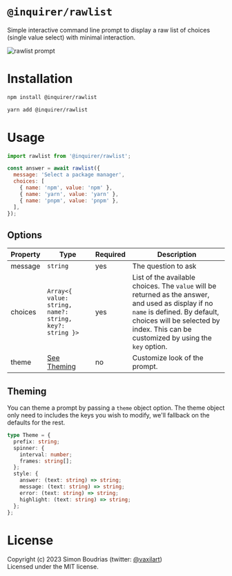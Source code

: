 # `@inquirer/rawlist`

Simple interactive command line prompt to display a raw list of choices (single value select) with minimal interaction.

![rawlist prompt](https://cdn.rawgit.com/SBoudrias/Inquirer.js/28ae8337ba51d93e359ef4f7ee24e79b69898962/assets/screenshots/rawlist.svg)

# Installation

```sh
npm install @inquirer/rawlist

yarn add @inquirer/rawlist
```

# Usage

```js
import rawlist from '@inquirer/rawlist';

const answer = await rawlist({
  message: 'Select a package manager',
  choices: [
    { name: 'npm', value: 'npm' },
    { name: 'yarn', value: 'yarn' },
    { name: 'pnpm', value: 'pnpm' },
  ],
});
```

## Options

| Property | Type                                                    | Required | Description                                                                                                                                                                                                              |
| -------- | ------------------------------------------------------- | -------- | ------------------------------------------------------------------------------------------------------------------------------------------------------------------------------------------------------------------------ |
| message  | `string`                                                | yes      | The question to ask                                                                                                                                                                                                      |
| choices  | `Array<{ value: string, name?: string, key?: string }>` | yes      | List of the available choices. The `value` will be returned as the answer, and used as display if no `name` is defined. By default, choices will be selected by index. This can be customized by using the `key` option. |
| theme    | [See Theming](#Theming)                                 | no       | Customize look of the prompt.                                                                                                                                                                                            |

## Theming

You can theme a prompt by passing a `theme` object option. The theme object only need to includes the keys you wish to modify, we'll fallback on the defaults for the rest.

```ts
type Theme = {
  prefix: string;
  spinner: {
    interval: number;
    frames: string[];
  };
  style: {
    answer: (text: string) => string;
    message: (text: string) => string;
    error: (text: string) => string;
    highlight: (text: string) => string;
  };
};
```

# License

Copyright (c) 2023 Simon Boudrias (twitter: [@vaxilart](https://twitter.com/Vaxilart))<br/>
Licensed under the MIT license.
